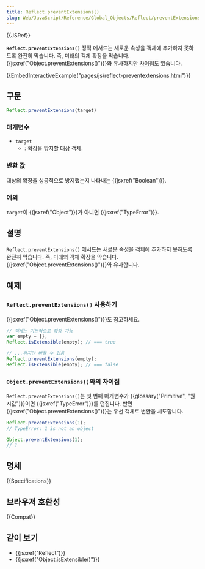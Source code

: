```yaml
---
title: Reflect.preventExtensions()
slug: Web/JavaScript/Reference/Global_Objects/Reflect/preventExtensions
---
```

{{JSRef}}

**`Reflect.preventExtensions()`** 정적 메서드는 새로운 속성을 객체에 추가하지 못하도록 완전히 막습니다. 즉, 미래의 객체 확장을 막습니다. {{jsxref("Object.preventExtensions()")}}와 유사하지만 [차이점](#object.preventextensions_와의_차이점)도 있습니다.

{{EmbedInteractiveExample("pages/js/reflect-preventextensions.html")}}

## 구문

```js
Reflect.preventExtensions(target)
```

### 매개변수

- `target`
  - : 확장을 방지할 대상 객체.

### 반환 값

대상의 확장을 성공적으로 방지했는지 나타내는 {{jsxref("Boolean")}}.

### 예외

`target`이 {{jsxref("Object")}}가 아니면 {{jsxref("TypeError")}}.

## 설명

`Reflect.preventExtensions()` 메서드는 새로운 속성을 객체에 추가하지 못하도록 완전히 막습니다. 즉, 미래의 객체 확장을 막습니다. {{jsxref("Object.preventExtensions()")}}와 유사합니다.

## 예제

### `Reflect.preventExtensions()` 사용하기

{{jsxref("Object.preventExtensions()")}}도 참고하세요.

```js
// 객체는 기본적으로 확장 가능
var empty = {};
Reflect.isExtensible(empty); // === true

// ...하지만 바꿀 수 있음
Reflect.preventExtensions(empty);
Reflect.isExtensible(empty); // === false
```

### `Object.preventExtensions()`와의 차이점

`Reflect.preventExtensions()`는 첫 번째 매개변수가 {{glossary("Primitive", "원시값")}}이면 {{jsxref("TypeError")}}를 던집니다. 반면 {{jsxref("Object.preventExtensions()")}}는 우선 객체로 변환을 시도합니다.

```js
Reflect.preventExtensions(1);
// TypeError: 1 is not an object

Object.preventExtensions(1);
// 1
```

## 명세

{{Specifications}}

## 브라우저 호환성

{{Compat}}

## 같이 보기

- {{jsxref("Reflect")}}
- {{jsxref("Object.isExtensible()")}}
